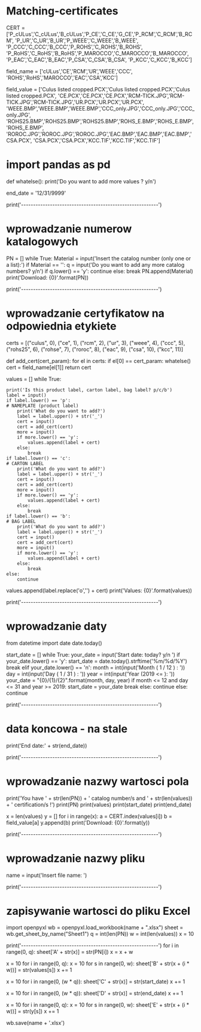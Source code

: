 # Matching-certificates
CERT = ['P_cULus','C_cULus','B_cULus','P_CE','C_CE','G_CE','P_RCM','C_RCM','B_RCM',
        'P_UR','C_UR','B_UR','P_WEEE','C_WEEE','B_WEEE',
        'P_CCC','C_CCC','B_CCC','P_ROHS','C_ROHS','B_ROHS',
        'P_RoHS','C_RoHS','B_RoHS','P_MAROCCO','C_MAROCCO','B_MAROCCO',
        'P_EAC','C_EAC','B_EAC','P_CSA','C_CSA','B_CSA',
        'P_KCC','C_KCC','B_KCC']

field_name = ['cULus','CE','RCM','UR','WEEE','CCC',
             'ROHS','RoHS','MAROCCO','EAC','CSA','KCC']

field_value = ['Culus listed cropped.PCX','Culus listed cropped.PCX','Culus listed cropped.PCX',
              'CE.PCX','CE.PCX','CE.PCX','RCM-TICK.JPG','RCM-TICK.JPG','RCM-TICK.JPG','UR.PCX','UR.PCX','UR.PCX',
              'WEEE.BMP','WEEE.BMP','WEEE.BMP','CCC_only.JPG','CCC_only.JPG','CCC_only.JPG',
              'ROHS25.BMP','ROHS25.BMP','ROHS25.BMP','ROHS_E.BMP','ROHS_E.BMP','ROHS_E.BMP',
              'ROROC.JPG','ROROC.JPG','ROROC.JPG','EAC.BMP','EAC.BMP','EAC.BMP','CSA.PCX',
              'CSA.PCX','CSA.PCX','KCC.TIF','KCC.TIF','KCC.TIF']

# import pandas as pd

def whatelse():
    print('Do you want to add more values ? y/n')

end_date = '12/31/9999'

print('---------------------------------------------------------')
# wprowadzanie numerow katalogowych
PN = []
while True:
    Material = input('Insert the catalog number (only one or a list):')
    if Material == '':
        q = input('Do you want to add any more catalog numbers? y/n')
        if q.lower() == 'y':
            continue
        else:
            break
    PN.append(Material)
print('Download: {0}'.format(PN))

print('---------------------------------------------------------')
# wprowadzanie certyfikatow na odpowiednia etykiete
certs = [("culus", 0), ("ce", 1), ("rcm", 2), ("ur", 3), ("weee", 4), ("ccc", 5), ("rohs25", 6), ("rohse", 7),
         ("roroc", 8), ("eac", 9), ("csa", 10), ("kcc", 11)]

def add_cert(cert_param):
    for el in certs:
        if el[0] == cert_param:
            whatelse()
            cert = field_name[el[1]]
    return cert


values = []
while True:

    print('Is this product label, carton label, bag label? p/c/b')
    label = input()
    if label.lower() == 'p':                                                                # NAMEPLATE (product label)
        print('What do you want to add?')
        label = label.upper() + str('_')
        cert = input()
        cert = add_cert(cert)
        more = input()
        if more.lower() == 'y':
            values.append(label + cert)
        else:
            break
    if label.lower() == 'c':                                                                # CARTON LABEL
        print('What do you want to add?')
        label = label.upper() + str('_')
        cert = input()
        cert = add_cert(cert)
        more = input()
        if more.lower() == 'y':
            values.append(label + cert)
        else:
            break
    if label.lower() == 'b':                                                                # BAG LABEL
        print('What do you want to add?')
        label = label.upper() + str('_')
        cert = input()
        cert = add_cert(cert)
        more = input()
        if more.lower() == 'y':
            values.append(label + cert)
        else:
            break
    else:
        continue

values.append(label.replace('o','') + cert)
print('Values: {0}'.format(values))

print('---------------------------------------------------------')
# wprowadzanie daty

from datetime import date
date.today()

start_date = []
while True:
    your_date = input('Start date: today? y/n ')
    if your_date.lower() == 'y':
        start_date = date.today().strftime('%m/%d/%Y')
        break
    elif your_date.lower() == 'n':
        month = int(input('Month ( 1 / 12 ) : '))
        day = int(input('Day ( 1 / 31 ) : '))
        year = int(input('Year (2019 <= ): '))
        your_date = "{0}/{1}/{2}".format(month, day, year)
        if month <= 12 and day <= 31 and year >= 2019:
            start_date = your_date
            break
        else:
            continue
    else:
        continue

print('---------------------------------------------------------')
# data koncowa - na stale
print('End date:' + str(end_date))

print('---------------------------------------------------------')
# wprowadzanie nazwy wartosci pola
print('You have ' + str(len(PN)) + ' catalog number/s and ' + str(len(values)) + ' certification/s !')
print(PN)
print(values)
print(start_date)
print(end_date)


x = len(values)
y = []
for i in range(x):
    a = CERT.index(values[i])
    b = field_value[a]
    y.append(b)
print('Download: {0}'.format(y))

print('---------------------------------------------------------')
# wprowadzanie nazwy pliku

name = input('Insert file name: ')

print('---------------------------------------------------------')
# zapisywanie wartosci do pliku Excel

import openpyxl
wb = openpyxl.load_workbook(name + ".xlsx")
sheet = wb.get_sheet_by_name("Sheet1")
q = int(len(PN))
w = int(len(values))
x = 10

print('---------------------------------------------------------')
for i in range(0, q):
        sheet['A' + str(x)] = str(PN[i])
        x = x + w

x = 10
for i in range(0, q):
    x = 10
    for s in range(0, w):
        sheet['B' + str(x + (i * w))] = str(values[s])
        x += 1

x = 10
for i in range(0, (w * q)):
        sheet['C' + str(x)] = str(start_date)
        x += 1

x = 10
for i in range(0, (w * q)):
        sheet['D' + str(x)] = str(end_date)
        x += 1

x = 10
for i in range(0, q):
    x = 10
    for s in range(0, w):
        sheet['E' + str(x + (i * w))] = str(y[s])
        x += 1

wb.save(name + '.xlsx')


